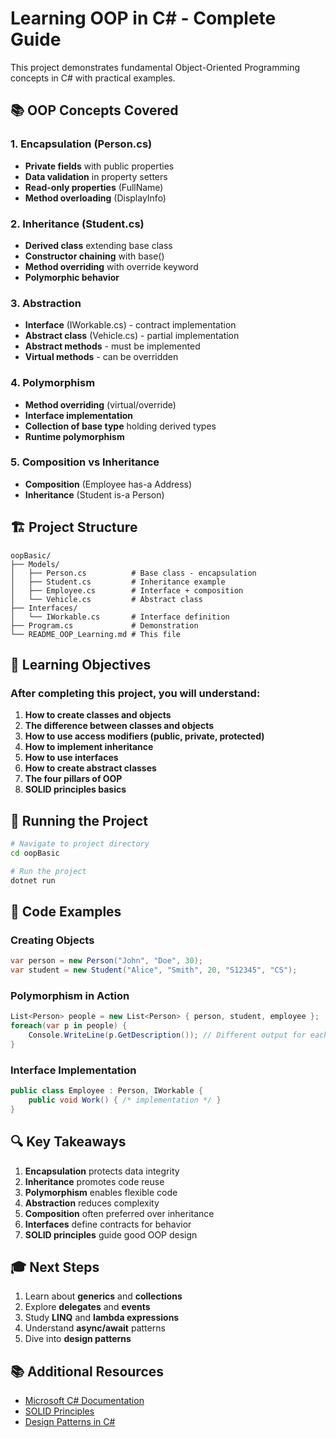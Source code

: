 # Learning OOP in C# - Complete Guide

This project demonstrates fundamental Object-Oriented Programming concepts in C# with practical examples.

## 📚 OOP Concepts Covered

### 1. **Encapsulation** (Person.cs)
- **Private fields** with public properties
- **Data validation** in property setters
- **Read-only properties** (FullName)
- **Method overloading** (DisplayInfo)

### 2. **Inheritance** (Student.cs)
- **Derived class** extending base class
- **Constructor chaining** with base()
- **Method overriding** with override keyword
- **Polymorphic behavior**

### 3. **Abstraction** 
- **Interface** (IWorkable.cs) - contract implementation
- **Abstract class** (Vehicle.cs) - partial implementation
- **Abstract methods** - must be implemented
- **Virtual methods** - can be overridden

### 4. **Polymorphism**
- **Method overriding** (virtual/override)
- **Interface implementation**
- **Collection of base type** holding derived types
- **Runtime polymorphism**

### 5. **Composition vs Inheritance**
- **Composition** (Employee has-a Address)
- **Inheritance** (Student is-a Person)

## 🏗️ Project Structure

```
oopBasic/
├── Models/
│   ├── Person.cs          # Base class - encapsulation
│   ├── Student.cs         # Inheritance example
│   ├── Employee.cs        # Interface + composition
│   └── Vehicle.cs         # Abstract class
├── Interfaces/
│   └── IWorkable.cs       # Interface definition
├── Program.cs             # Demonstration
└── README_OOP_Learning.md # This file
```

## 🎯 Learning Objectives

### After completing this project, you will understand:

1. **How to create classes and objects**
2. **The difference between classes and objects**
3. **How to use access modifiers (public, private, protected)**
4. **How to implement inheritance**
5. **How to use interfaces**
6. **How to create abstract classes**
7. **The four pillars of OOP**
8. **SOLID principles basics**

## 🚀 Running the Project

```bash
# Navigate to project directory
cd oopBasic

# Run the project
dotnet run
```

## 📖 Code Examples

### Creating Objects
```csharp
var person = new Person("John", "Doe", 30);
var student = new Student("Alice", "Smith", 20, "S12345", "CS");
```

### Polymorphism in Action
```csharp
List<Person> people = new List<Person> { person, student, employee };
foreach(var p in people) {
    Console.WriteLine(p.GetDescription()); // Different output for each type
}
```

### Interface Implementation
```csharp
public class Employee : Person, IWorkable {
    public void Work() { /* implementation */ }
}
```

## 🔍 Key Takeaways

1. **Encapsulation** protects data integrity
2. **Inheritance** promotes code reuse
3. **Polymorphism** enables flexible code
4. **Abstraction** reduces complexity
5. **Composition** often preferred over inheritance
6. **Interfaces** define contracts for behavior
7. **SOLID principles** guide good OOP design

## 🎓 Next Steps

1. Learn about **generics** and **collections**
2. Explore **delegates** and **events**
3. Study **LINQ** and **lambda expressions**
4. Understand **async/await** patterns
5. Dive into **design patterns**

## 📚 Additional Resources

- [Microsoft C# Documentation](https://docs.microsoft.com/en-us/dotnet/csharp/)
- [SOLID Principles](https://scotch.io/bar-talk/s-o-l-i-d-the-first-five-principles-of-object-oriented-design)
- [Design Patterns in C#](https://refactoring.guru/design-patterns/csharp)
